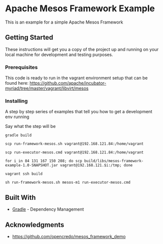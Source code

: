 # Apache Mesos Framework Example

This is an example for a simple Apache Mesos Framework

## Getting Started

These instructions will get you a copy of the project up and running on your local machine for development and testing purposes.

### Prerequisites

This code is ready to run in the vagrant environment setup that can be found here:
https://github.com/apache/incubator-myriad/tree/master/vagrant/libvirt/mesos

### Installing


A step by step series of examples that tell you how to get a development env running

Say what the step will be

```
gradle build

scp run-framework-mesos.sh vagrant@192.168.121.84:/home/vagrant

scp run-executor-mesos.cmd vagrant@192.168.121.84:/home/vagrant

for i in 84 131 167 150 208; do scp build/libs/mesos-framework-example-1.0-SNAPSHOT.jar vagrant@192.168.121.$i:/tmp; done

vagrant ssh build

sh run-framework-mesos.sh mesos-m1 run-executor-mesos.cmd
```

## Built With

* [Gradle](https://gradle.org/) - Dependency Management

## Acknowledgments

* https://github.com/opencredo/mesos_framework_demo